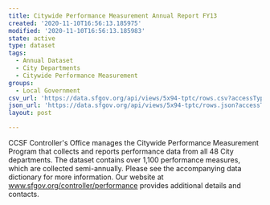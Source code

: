 ```yaml
---
title: Citywide Performance Measurement Annual Report FY13
created: '2020-11-10T16:56:13.185975'
modified: '2020-11-10T16:56:13.185983'
state: active
type: dataset
tags:
  - Annual Dataset
  - City Departments
  - Citywide Performance Measurement
groups:
  - Local Government
csv_url: 'https://data.sfgov.org/api/views/5x94-tptc/rows.csv?accessType=DOWNLOAD'
json_url: 'https://data.sfgov.org/api/views/5x94-tptc/rows.json?accessType=DOWNLOAD'
layout: post

---
```

CCSF Controller's Office manages the Citywide Performance Measurement Program that collects and reports performance data from all 48 City departments. The dataset  contains over 1,100 performance measures, which are collected semi-annually.  Please see the accompanying data dictionary for more information.  Our website at www.sfgov.org/controller/performance provides additional details and contacts.
